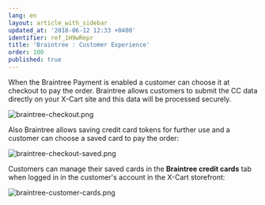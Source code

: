```yaml
---
lang: en
layout: article_with_sidebar
updated_at: '2018-06-12 12:33 +0400'
identifier: ref_1H9wRepr
title: 'Braintree : Customer Experience'
order: 100
published: true
---
```

When the Braintree Payment is enabled a customer can choose it at checkout to pay the order. Braintree allows customers to submit the CC data directly on your X-Cart site and this data will be processed securely. 

![braintree-checkout.png]({{site.baseurl}}/attachments/ref_1H9wRepr/braintree-checkout.png)

Also Braintree allows saving credit card tokens for further use and a customer can choose a saved card to pay the order:

![braintree-checkout-saved.png]({{site.baseurl}}/attachments/ref_1H9wRepr/braintree-checkout-saved.png)

Customers can manage their saved cards in the **Braintree credit cards** tab when logged in in the customer's account in the X-Cart storefront:

![braintree-customer-cards.png]({{site.baseurl}}/attachments/ref_1H9wRepr/braintree-customer-cards.png)
